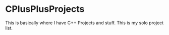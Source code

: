 # CPlusPlusProjects
This is basically where I have C++ Projects and stuff. 
This is my solo project list.
